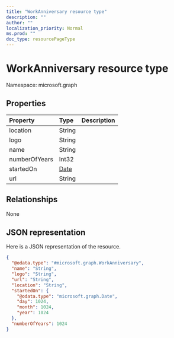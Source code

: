 ```yaml
---
title: "WorkAnniversary resource type"
description: ""
author: ""
localization_priority: Normal
ms.prod: ""
doc_type: resourcePageType
---
```


# WorkAnniversary resource type


Namespace: microsoft.graph



## Properties
|Property|Type|Description|
|:---|:---|:---|
|location|String||
|logo|String||
|name|String||
|numberOfYears|Int32||
|startedOn|[Date](../resources/date.md)||
|url|String||

## Relationships
None

## JSON representation
Here is a JSON representation of the resource.
<!-- {
  "blockType": "resource",
  "@odata.type": "microsoft.graph.WorkAnniversary"
}
-->
``` json
{
  "@odata.type": "#microsoft.graph.WorkAnniversary",
  "name": "String",
  "logo": "String",
  "url": "String",
  "location": "String",
  "startedOn": {
    "@odata.type": "microsoft.graph.Date",
    "day": 1024,
    "month": 1024,
    "year": 1024
  },
  "numberOfYears": 1024
}
```

